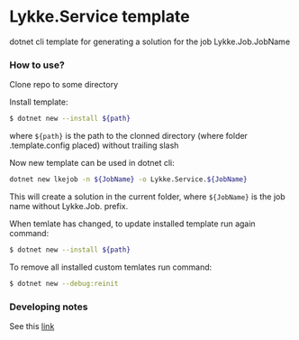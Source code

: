 # Lykke.Service template #

dotnet cli template for generating a solution for the job Lykke.Job.JobName

### How to use? ###

Clone repo to some directory

Install template:
```sh
$ dotnet new --install ${path}
```
where `${path}` is the path to the clonned directory (where folder .template.config placed) without trailing slash

Now new template can be used in dotnet cli:

```sh
dotnet new lkejob -n ${JobName} -o Lykke.Service.${JobName}
```
This will create a solution in the current folder, where `${JobName}` is the job name without Lykke.Job. prefix.

When temlate has changed, to update installed template run again command:

```sh
$ dotnet new --install ${path}
```

To remove all installed custom temlates run command:

```sh
$ dotnet new --debug:reinit 
```

### Developing notes ###

See this [link](https://github.com/KonstantinRyazantsev/lykke.dotnettemplates/blob/master/Lykke.Job.OffchainCashoutScheduler/src/Lykke.Job.OffchainCashoutScheduler/Readme.md)
